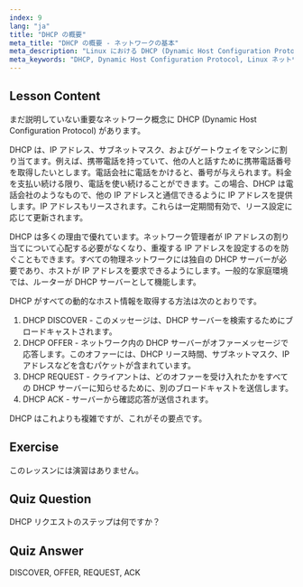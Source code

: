 ```yaml
---
index: 9
lang: "ja"
title: "DHCP の概要"
meta_title: "DHCP の概要 - ネットワークの基本"
meta_description: "Linux における DHCP (Dynamic Host Configuration Protocol) について学びます。DHCP がどのように IP アドレスを割り当てるか、そしてその 4 段階のプロセスを理解します。Linux ネットワーキングの旅を始めましょう！"
meta_keywords: "DHCP, Dynamic Host Configuration Protocol, Linux ネットワーキング，IP アドレス，DHCP チュートリアル，初心者，ガイド"
---
```


## Lesson Content

まだ説明していない重要なネットワーク概念に DHCP (Dynamic Host Configuration Protocol) があります。

DHCP は、IP アドレス、サブネットマスク、およびゲートウェイをマシンに割り当てます。例えば、携帯電話を持っていて、他の人と話すために携帯電話番号を取得したいとします。電話会社に電話をかけると、番号が与えられます。料金を支払い続ける限り、電話を使い続けることができます。この場合、DHCP は電話会社のようなもので、他の IP アドレスと通信できるように IP アドレスを提供します。IP アドレスもリースされます。これらは一定期間有効で、リース設定に応じて更新されます。

DHCP は多くの理由で優れています。ネットワーク管理者が IP アドレスの割り当てについて心配する必要がなくなり、重複する IP アドレスを設定するのを防ぐこともできます。すべての物理ネットワークには独自の DHCP サーバーが必要であり、ホストが IP アドレスを要求できるようにします。一般的な家庭環境では、ルーターが DHCP サーバーとして機能します。

DHCP がすべての動的なホスト情報を取得する方法は次のとおりです。

1. DHCP DISCOVER - このメッセージは、DHCP サーバーを検索するためにブロードキャストされます。
2. DHCP OFFER - ネットワーク内の DHCP サーバーがオファーメッセージで応答します。このオファーには、DHCP リース時間、サブネットマスク、IP アドレスなどを含むパケットが含まれています。
3. DHCP REQUEST - クライアントは、どのオファーを受け入れたかをすべての DHCP サーバーに知らせるために、別のブロードキャストを送信します。
4. DHCP ACK - サーバーから確認応答が送信されます。

DHCP はこれよりも複雑ですが、これがその要点です。

## Exercise

このレッスンには演習はありません。

## Quiz Question

DHCP リクエストのステップは何ですか？

## Quiz Answer

DISCOVER, OFFER, REQUEST, ACK
